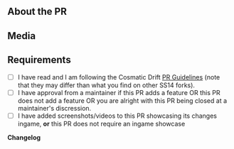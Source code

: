 <!-- Please read these guidelines before opening your PR: https://docs.spacestation14.io/en/getting-started/pr-guideline -->
<!-- The text between the arrows are comments - they will not be visible on your PR. -->

## About the PR
<!-- What did you change in this PR? -->

## Media
<!--
PRs which make ingame changes (adding clothing, items, new features, etc) are required to have media attached that showcase the changes.
Small fixes/refactors are exempt.
Any media may be used in SS14 progress reports, with clear credit given.

If you're unsure whether your PR will require media, ask a maintainer.
-->

## Requirements

- [ ] I have read and I am following the Cosmatic Drift [PR Guidelines](https://github.com/cosmatic-drift-14/cosmatic-drift/blob/master/CONTRIBUTING.md) (note that they may differ than what you find on other SS14 forks).
- [ ] I have approval from a maintainer if this PR adds a feature OR this PR does not add a feature OR you are alright with this PR being closed at a maintainer's discression.
- [ ] I have added screenshots/videos to this PR showcasing its changes ingame, **or** this PR does not require an ingame showcase

**Changelog**
<!--
We do not have the bot upstream uses to automatically create changelogs. Simply write a summery of your changes to be
listed in #progress-reports. If you would like to be credited as something other then you github username please include the name that you would like to be credited as.
-->
